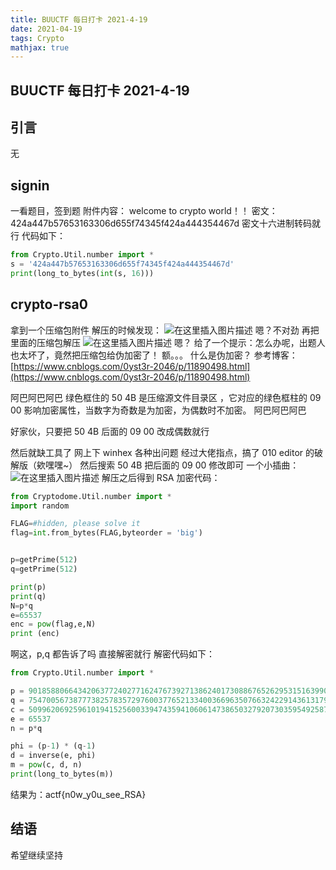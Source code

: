 ```yaml
---
title: BUUCTF 每日打卡 2021-4-19
date: 2021-04-19
tags: Crypto
mathjax: true
---
```


## BUUCTF 每日打卡 2021-4-19

## 引言

无



## signin

一看题目，签到题
附件内容：
welcome to crypto world！！
密文：424a447b57653163306d655f74345f424a444354467d
密文十六进制转码就行
代码如下：
```python
from Crypto.Util.number import *
s = '424a447b57653163306d655f74345f424a444354467d'
print(long_to_bytes(int(s, 16)))
```


## crypto-rsa0

拿到一个压缩包附件
解压的时候发现：
![在这里插入图片描述](https://img-blog.csdnimg.cn/20210419220625214.png?x-oss-process=image/watermark,type_ZmFuZ3poZW5naGVpdGk,shadow_10,text_aHR0cHM6Ly9ibG9nLmNzZG4ubmV0L3dlaXhpbl81MjQ0NjA5NQ==,size_16,color_FFFFFF,t_70)
嗯？不对劲
再把里面的压缩包解压
![在这里插入图片描述](https://img-blog.csdnimg.cn/20210419220717290.png?x-oss-process=image/watermark,type_ZmFuZ3poZW5naGVpdGk,shadow_10,text_aHR0cHM6Ly9ibG9nLmNzZG4ubmV0L3dlaXhpbl81MjQ0NjA5NQ==,size_16,color_FFFFFF,t_70)
嗯？
给了一个提示：怎么办呢，出题人也太坏了，竟然把压缩包给伪加密了！
额。。。
什么是伪加密？
参考博客：[https://www.cnblogs.com/0yst3r-2046/p/11890498.html](https://www.cnblogs.com/0yst3r-2046/p/11890498.html)

阿巴阿巴阿巴
绿色框住的 50 4B 是压缩源文件目录区 ，它对应的绿色框柱的 09 00 影响加密属性，当数字为奇数是为加密，为偶数时不加密。
阿巴阿巴阿巴

好家伙，只要把 50 4B 后面的 09 00 改成偶数就行

然后就缺工具了
网上下 winhex 各种出问题
经过大佬指点，搞了 010 editor 的破解版（欸嘿嘿~）
然后搜索 50 4B 把后面的 09 00 修改即可
一个小插曲：
![在这里插入图片描述](https://img-blog.csdnimg.cn/20210419221504127.png?x-oss-process=image/watermark,type_ZmFuZ3poZW5naGVpdGk,shadow_10,text_aHR0cHM6Ly9ibG9nLmNzZG4ubmV0L3dlaXhpbl81MjQ0NjA5NQ==,size_16,color_FFFFFF,t_70)
解压之后得到 RSA 加密代码：

```python
from Cryptodome.Util.number import *
import random

FLAG=#hidden, please solve it
flag=int.from_bytes(FLAG,byteorder = 'big')


p=getPrime(512)
q=getPrime(512)

print(p)
print(q)
N=p*q
e=65537
enc = pow(flag,e,N)
print (enc)
```
啊这，p,q 都告诉了吗
直接解密就行
解密代码如下：

```python
from Crypto.Util.number import *

p = 9018588066434206377240277162476739271386240173088676526295315163990968347022922841299128274551482926490908399237153883494964743436193853978459947060210411
q = 7547005673877738257835729760037765213340036696350766324229143613179932145122130685778504062410137043635958208805698698169847293520149572605026492751740223
c = 50996206925961019415256003394743594106061473865032792073035954925875056079762626648452348856255575840166640519334862690063949316515750256545937498213476286637455803452890781264446030732369871044870359838568618176586206041055000297981733272816089806014400846392307742065559331874972274844992047849472203390350
e = 65537
n = p*q

phi = (p-1) * (q-1)
d = inverse(e, phi)
m = pow(c, d, n)
print(long_to_bytes(m))
```
结果为：actf{n0w_y0u_see_RSA}



## 结语

希望继续坚持